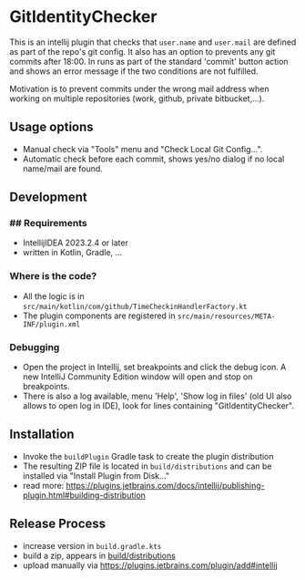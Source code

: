 # GitIdentityChecker

This is an intellij plugin that checks that `user.name` and `user.mail` are defined as part of the repo's git config.
It also has an option to prevents any git commits after 18:00.
In runs as part of the standard 'commit' button action and shows an error message if the two conditions are not
fulfilled.

Motivation is to prevent commits under the wrong mail address when working on multiple repositories (work, github, private bitbucket,...).

## Usage options
- Manual check via "Tools" menu and "Check Local Git Config...".
- Automatic check before each commit, shows yes/no dialog if no local name/mail are found.

## Development
### ## Requirements
- IntellijIDEA 2023.2.4 or later
- written in Kotlin, Gradle, ...

### Where is the code?
  - All the logic is in `src/main/kotlin/com/github/TimeCheckinHandlerFactory.kt`
  - The plugin components are registered in `src/main/resources/META-INF/plugin.xml`

### Debugging

- Open the project in Intellij, set breakpoints and click the debug icon. A new IntelliJ Community Edition window will
  open and stop on breakpoints.
- There is also a log available, menu 'Help', 'Show log in files' (old UI also allows to open log in IDE), look for
  lines containing "GitIdentityChecker".

## Installation
- Invoke the `buildPlugin` Gradle task to create the plugin distribution
- The resulting ZIP file is located in `build/distributions` and can be installed via "Install Plugin from Disk..." 
- read more: https://plugins.jetbrains.com/docs/intellij/publishing-plugin.html#building-distribution

## Release Process
- increase version in `build.gradle.kts`
- build a zip, appears in [build/distributions](build/distributions)
- upload manually via https://plugins.jetbrains.com/plugin/add#intellij


